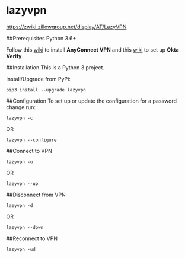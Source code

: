# lazyvpn
https://zwiki.zillowgroup.net/display/AT/LazyVPN

##Prerequisites
Python 3.6+

Follow this [wiki](https://zwiki.zillowgroup.net/display/ZillowOps/Instructions+for+using+Okta+verify+to+connect+to+AnyConnect+VPN) to install **AnyConnect VPN** and 
this [wiki](https://zwiki.zillowgroup.net/display/ZGITArchive/Okta+-+Setting+Up+Two-factor+Authentication) to set up **Okta Verify**

##Installation
This is a Python 3 project.

Install/Upgrade from PyPi:
```
pip3 install --upgrade lazyvpn
```

##Configuration
To set up or update the configuration for a password change run:
```
lazyvpn -c
```
OR
```
lazyvpn --configure
```

##Connect to VPN
```
lazyvpn -u
```
OR
```
lazyvpn --up
```
##Disconnect from VPN
```
lazyvpn -d
```
OR
```
lazyvpn --down
```
##Reconnect to VPN
```
lazyvpn -ud
```
